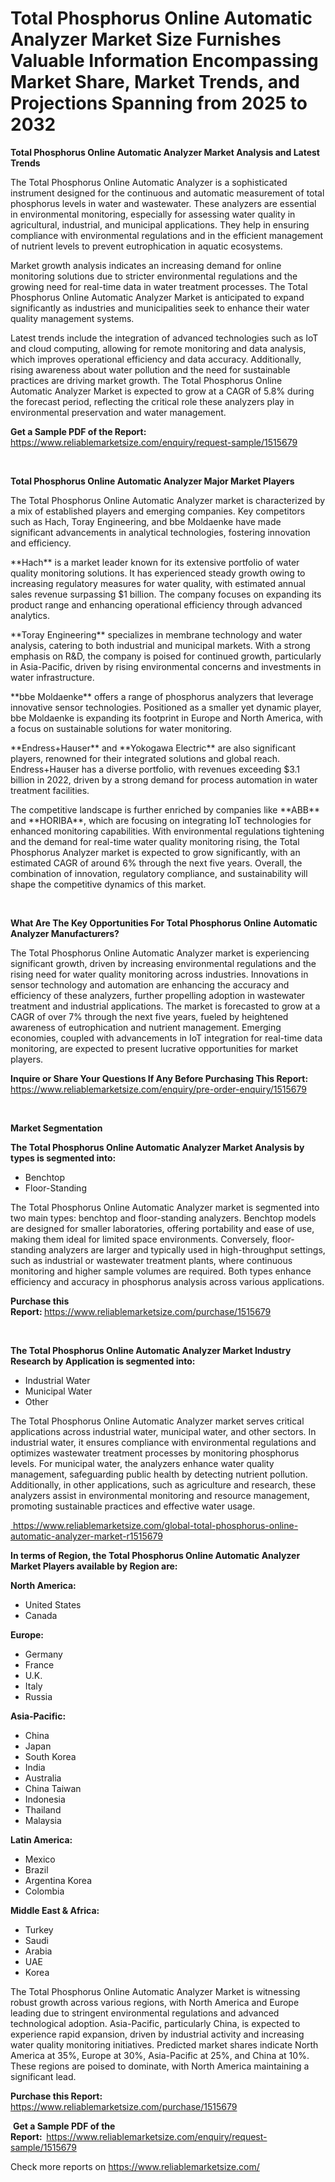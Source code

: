 <p><h1>Total Phosphorus Online Automatic Analyzer Market Size Furnishes Valuable Information Encompassing Market Share, Market Trends, and Projections Spanning from 2025 to 2032</h1></p><p><strong>Total Phosphorus Online Automatic Analyzer Market Analysis and Latest Trends</strong></p>
<p><p>The Total Phosphorus Online Automatic Analyzer is a sophisticated instrument designed for the continuous and automatic measurement of total phosphorus levels in water and wastewater. These analyzers are essential in environmental monitoring, especially for assessing water quality in agricultural, industrial, and municipal applications. They help in ensuring compliance with environmental regulations and in the efficient management of nutrient levels to prevent eutrophication in aquatic ecosystems.</p><p>Market growth analysis indicates an increasing demand for online monitoring solutions due to stricter environmental regulations and the growing need for real-time data in water treatment processes. The Total Phosphorus Online Automatic Analyzer Market is anticipated to expand significantly as industries and municipalities seek to enhance their water quality management systems. </p><p>Latest trends include the integration of advanced technologies such as IoT and cloud computing, allowing for remote monitoring and data analysis, which improves operational efficiency and data accuracy. Additionally, rising awareness about water pollution and the need for sustainable practices are driving market growth. The Total Phosphorus Online Automatic Analyzer Market is expected to grow at a CAGR of 5.8% during the forecast period, reflecting the critical role these analyzers play in environmental preservation and water management.</p></p>
<p><strong>Get a Sample PDF of the Report:&nbsp;</strong> <a href="https://www.reliablemarketsize.com/enquiry/request-sample/1515679?utm_campaign=2755&utm_medium=2&utm_source=Github&utm_content=ia&utm_term=02032025&utm_id=total-phosphorus-online-automatic-analyzer">https://www.reliablemarketsize.com/enquiry/request-sample/1515679</a></p>
<p>&nbsp;</p>
<p><strong>Total Phosphorus Online Automatic Analyzer Major Market Players</strong></p>
<p><p>The Total Phosphorus Online Automatic Analyzer market is characterized by a mix of established players and emerging companies. Key competitors such as Hach, Toray Engineering, and bbe Moldaenke have made significant advancements in analytical technologies, fostering innovation and efficiency.</p><p>**Hach** is a market leader known for its extensive portfolio of water quality monitoring solutions. It has experienced steady growth owing to increasing regulatory measures for water quality, with estimated annual sales revenue surpassing $1 billion. The company focuses on expanding its product range and enhancing operational efficiency through advanced analytics.</p><p>**Toray Engineering** specializes in membrane technology and water analysis, catering to both industrial and municipal markets. With a strong emphasis on R&D, the company is poised for continued growth, particularly in Asia-Pacific, driven by rising environmental concerns and investments in water infrastructure.</p><p>**bbe Moldaenke** offers a range of phosphorus analyzers that leverage innovative sensor technologies. Positioned as a smaller yet dynamic player, bbe Moldaenke is expanding its footprint in Europe and North America, with a focus on sustainable solutions for water monitoring.</p><p>**Endress+Hauser** and **Yokogawa Electric** are also significant players, renowned for their integrated solutions and global reach. Endress+Hauser has a diverse portfolio, with revenues exceeding $3.1 billion in 2022, driven by a strong demand for process automation in water treatment facilities.</p><p>The competitive landscape is further enriched by companies like **ABB** and **HORIBA**, which are focusing on integrating IoT technologies for enhanced monitoring capabilities. With environmental regulations tightening and the demand for real-time water quality monitoring rising, the Total Phosphorus Analyzer market is expected to grow significantly, with an estimated CAGR of around 6% through the next five years. Overall, the combination of innovation, regulatory compliance, and sustainability will shape the competitive dynamics of this market.</p></p>
<p>&nbsp;</p>
<p><strong>What Are The Key Opportunities For Total Phosphorus Online Automatic Analyzer Manufacturers?</strong></p>
<p><p>The Total Phosphorus Online Automatic Analyzer market is experiencing significant growth, driven by increasing environmental regulations and the rising need for water quality monitoring across industries. Innovations in sensor technology and automation are enhancing the accuracy and efficiency of these analyzers, further propelling adoption in wastewater treatment and industrial applications. The market is forecasted to grow at a CAGR of over 7% through the next five years, fueled by heightened awareness of eutrophication and nutrient management. Emerging economies, coupled with advancements in IoT integration for real-time data monitoring, are expected to present lucrative opportunities for market players.</p></p>
<p><strong>Inquire or Share Your Questions If Any Before Purchasing This Report:</strong> <a href="https://www.reliablemarketsize.com/enquiry/pre-order-enquiry/1515679?utm_campaign=2755&utm_medium=2&utm_source=Github&utm_content=ia&utm_term=02032025&utm_id=total-phosphorus-online-automatic-analyzer">https://www.reliablemarketsize.com/enquiry/pre-order-enquiry/1515679</a></p>
<p>&nbsp;</p>
<p><strong>Market Segmentation</strong></p>
<p><strong>The Total Phosphorus Online Automatic Analyzer Market Analysis by types is segmented into:</strong></p>
<p><ul><li>Benchtop</li><li>Floor-Standing</li></ul></p>
<p><p>The Total Phosphorus Online Automatic Analyzer market is segmented into two main types: benchtop and floor-standing analyzers. Benchtop models are designed for smaller laboratories, offering portability and ease of use, making them ideal for limited space environments. Conversely, floor-standing analyzers are larger and typically used in high-throughput settings, such as industrial or wastewater treatment plants, where continuous monitoring and higher sample volumes are required. Both types enhance efficiency and accuracy in phosphorus analysis across various applications.</p></p>
<p><strong>Purchase this Report:&nbsp;</strong><a href="https://www.reliablemarketsize.com/purchase/1515679?utm_campaign=2755&utm_medium=2&utm_source=Github&utm_content=ia&utm_term=02032025&utm_id=total-phosphorus-online-automatic-analyzer">https://www.reliablemarketsize.com/purchase/1515679</a></p>
<p>&nbsp;</p>
<p><strong>The Total Phosphorus Online Automatic Analyzer Market Industry Research by Application is segmented into:</strong></p>
<p><ul><li>Industrial Water</li><li>Municipal Water</li><li>Other</li></ul></p>
<p><p>The Total Phosphorus Online Automatic Analyzer market serves critical applications across industrial water, municipal water, and other sectors. In industrial water, it ensures compliance with environmental regulations and optimizes wastewater treatment processes by monitoring phosphorus levels. For municipal water, the analyzers enhance water quality management, safeguarding public health by detecting nutrient pollution. Additionally, in other applications, such as agriculture and research, these analyzers assist in environmental monitoring and resource management, promoting sustainable practices and effective water usage.</p></p>
<p><a href="https://www.reliablemarketsize.com/global-total-phosphorus-online-automatic-analyzer-market-r1515679?utm_campaign=2755&utm_medium=2&utm_source=Github&utm_content=ia&utm_term=02032025&utm_id=total-phosphorus-online-automatic-analyzer">&nbsp;https://www.reliablemarketsize.com/global-total-phosphorus-online-automatic-analyzer-market-r1515679</a></p>
<p><strong>In terms of Region, the Total Phosphorus Online Automatic Analyzer Market Players available by Region are:</strong></p>
<p>
    <p> <strong> North America: </strong>
        <ul>
            <li>United States</li>
            <li>Canada</li>
        </ul>
        </p> 
    <p> <strong> Europe: </strong>
        <ul>
            <li>Germany</li>
            <li>France</li>
            <li>U.K.</li>
            <li>Italy</li>
            <li>Russia</li>
        </ul>
        </p> 
    <p> <strong> Asia-Pacific: </strong>
        <ul>
            <li>China</li>
            <li>Japan</li>
            <li>South Korea</li>
            <li>India</li>
            <li>Australia</li>
            <li>China Taiwan</li>
            <li>Indonesia</li>
            <li>Thailand</li>
            <li>Malaysia</li>
        </ul>
        </p> 
    <p> <strong> Latin America: </strong>
        <ul>
            <li>Mexico</li>
            <li>Brazil</li>
            <li>Argentina Korea</li>
            <li>Colombia</li>
        </ul>
        </p> 
    <p> <strong> Middle East & Africa: </strong>
        <ul>
            <li>Turkey</li>
            <li>Saudi</li>
            <li>Arabia</li>
            <li>UAE</li>
            <li>Korea</li>
        </ul>
    </p>
    </p>
<p><p>The Total Phosphorus Online Automatic Analyzer Market is witnessing robust growth across various regions, with North America and Europe leading due to stringent environmental regulations and advanced technological adoption. Asia-Pacific, particularly China, is expected to experience rapid expansion, driven by industrial activity and increasing water quality monitoring initiatives. Predicted market shares indicate North America at 35%, Europe at 30%, Asia-Pacific at 25%, and China at 10%. These regions are poised to dominate, with North America maintaining a significant lead.</p></p>
<p><strong>Purchase this Report: </strong><a href="https://www.reliablemarketsize.com/purchase/1515679?utm_campaign=2755&utm_medium=2&utm_source=Github&utm_content=ia&utm_term=02032025&utm_id=total-phosphorus-online-automatic-analyzer">https://www.reliablemarketsize.com/purchase/1515679</a></p>
<p>&nbsp;<strong>Get a Sample PDF of the Report:&nbsp;&nbsp;</strong><a href="https://www.reliablemarketsize.com/enquiry/request-sample/1515679?utm_campaign=2755&utm_medium=2&utm_source=Github&utm_content=ia&utm_term=02032025&utm_id=total-phosphorus-online-automatic-analyzer">https://www.reliablemarketsize.com/enquiry/request-sample/1515679</a></p>
<p><strong></strong></p>
<p>Check more reports on <a href="https://www.reliablemarketsize.com/?utm_campaign=2755&utm_medium=2&utm_source=Github&utm_content=ia&utm_term=02032025&utm_id=total-phosphorus-online-automatic-analyzer">https://www.reliablemarketsize.com/</a></p>